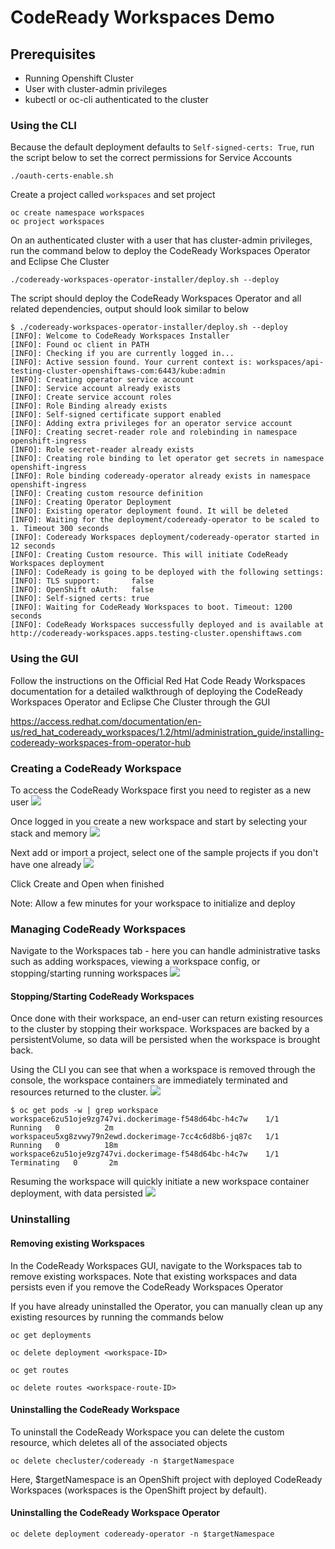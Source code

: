 # CodeReady Workspaces Demo

## Prerequisites
- Running Openshift Cluster
- User with cluster-admin privileges
- kubectl or oc-cli authenticated to the cluster

### Using the CLI

Because the default deployment defaults to `Self-signed-certs: True`, run the script below to set the correct permissions for Service Accounts
```
./oauth-certs-enable.sh
```

Create a project called `workspaces` and set project
```
oc create namespace workspaces
oc project workspaces
```

On an authenticated cluster with a user that has cluster-admin privileges, run the command below to deploy the CodeReady Workspaces Operator and Eclipse Che Cluster
```
./codeready-workspaces-operator-installer/deploy.sh --deploy
```

The script should deploy the CodeReady Workspaces Operator and all related dependencies, output should look similar to below
```
$ ./codeready-workspaces-operator-installer/deploy.sh --deploy
[INFO]: Welcome to CodeReady Workspaces Installer
[INFO]: Found oc client in PATH
[INFO]: Checking if you are currently logged in...
[INFO]: Active session found. Your current context is: workspaces/api-testing-cluster-openshiftaws-com:6443/kube:admin
[INFO]: Creating operator service account
[INFO]: Service account already exists
[INFO]: Create service account roles
[INFO]: Role Binding already exists
[INFO]: Self-signed certificate support enabled
[INFO]: Adding extra privileges for an operator service account
[INFO]: Creating secret-reader role and rolebinding in namespace openshift-ingress
[INFO]: Role secret-reader already exists
[INFO]: Creating role binding to let operator get secrets in namespace openshift-ingress
[INFO]: Role binding codeready-operator already exists in namespace openshift-ingress
[INFO]: Creating custom resource definition
[INFO]: Creating Operator Deployment
[INFO]: Existing operator deployment found. It will be deleted
[INFO]: Waiting for the deployment/codeready-operator to be scaled to 1. Timeout 300 seconds
[INFO]: Codeready Workspaces deployment/codeready-operator started in 12 seconds
[INFO]: Creating Custom resource. This will initiate CodeReady Workspaces deployment
[INFO]: CodeReady is going to be deployed with the following settings:
[INFO]: TLS support:       false
[INFO]: OpenShift oAuth:   false
[INFO]: Self-signed certs: true
[INFO]: Waiting for CodeReady Workspaces to boot. Timeout: 1200 seconds
[INFO]: CodeReady Workspaces successfully deployed and is available at http://codeready-workspaces.apps.testing-cluster.openshiftaws.com
```

### Using the GUI

Follow the instructions on the Official Red Hat Code Ready Workspaces documentation for a detailed walkthrough of deploying the CodeReady Workspaces Operator and Eclipse Che Cluster through the GUI

https://access.redhat.com/documentation/en-us/red_hat_codeready_workspaces/1.2/html/administration_guide/installing-codeready-workspaces-from-operator-hub


### Creating a CodeReady Workspace

To access the CodeReady Workspace first you need to register as a new user
![](https://github.com/ably77/RH-demos/blob/master/codeready/resources/workspaces1.png)

Once logged in you create a new workspace and start by selecting your stack and memory
![](https://github.com/ably77/RH-demos/blob/master/codeready/resources/workspaces2.png)

Next add or import a project, select one of the sample projects if you don't have one already
![](https://github.com/ably77/RH-demos/blob/master/codeready/resources/workspaces3.png)

Click Create and Open when finished

Note: Allow a few minutes for your workspace to initialize and deploy

### Managing CodeReady Workspaces

Navigate to the Workspaces tab - here you can handle administrative tasks such as adding workspaces, viewing a workspace config, or stopping/starting running workspaces
![](https://github.com/ably77/RH-demos/blob/master/codeready/resources/workspaces4.png)

#### Stopping/Starting CodeReady Workspaces
Once done with their workspace, an end-user can return existing resources to the cluster by stopping their workspace. Workspaces are backed by a persistentVolume, so data will be persisted when the workspace is brought back.

Using the CLI you can see that when a workspace is removed through the console, the workspace containers are immediately terminated and resources returned to the cluster.
![](https://github.com/ably77/RH-demos/blob/master/codeready/resources/workspaces5.png)

```
$ oc get pods -w | grep workspace
workspace6zu51oje9zg747vi.dockerimage-f548d64bc-h4c7w    1/1       Running   0          2m
workspaceu5xg8zvwy79n2ewd.dockerimage-7cc4c6d8b6-jq87c   1/1       Running   0          18m
workspace6zu51oje9zg747vi.dockerimage-f548d64bc-h4c7w    1/1       Terminating   0       2m
```

Resuming the workspace will quickly initiate a new workspace container deployment, with data persisted
![](https://github.com/ably77/RH-demos/blob/master/codeready/resources/workspaces6.png)


### Uninstalling

#### Removing existing Workspaces

In the CodeReady Workspaces GUI, navigate to the Workspaces tab to remove existing workspaces. Note that existing workspaces and data persists even if you remove the CodeReady Workspaces Operator

If you have already uninstalled the Operator, you can manually clean up any existing resources by running the commands below
```
oc get deployments

oc delete deployment <workspace-ID>

oc get routes

oc delete routes <workspace-route-ID>
```

#### Uninstalling the CodeReady Workspace
To uninstall the CodeReady Workspace you can delete the custom resource, which deletes all of the associated objects
```
oc delete checluster/codeready -n $targetNamespace
```

Here, $targetNamespace is an OpenShift project with deployed CodeReady Workspaces (workspaces is the OpenShift project by default).

#### Uninstalling the CodeReady Workspace Operator
```
oc delete deployment codeready-operator -n $targetNamespace
```
